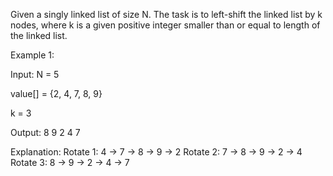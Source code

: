 Given a singly linked list of size N. The task is to left-shift the linked list by k nodes, where k is a given positive integer smaller than or equal to length of the linked list.

Example 1:

Input:
N = 5

value[] = {2, 4, 7, 8, 9}

k = 3

Output: 8 9 2 4 7

Explanation:
Rotate 1: 4 -> 7 -> 8 -> 9 -> 2
Rotate 2: 7 -> 8 -> 9 -> 2 -> 4
Rotate 3: 8 -> 9 -> 2 -> 4 -> 7
